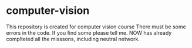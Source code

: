# computer-vision
This repository is created for computer vision course
There must be some errors in the code.
If you find some please tell me.
NOW has already complteted all the misssons, including neutral network.
